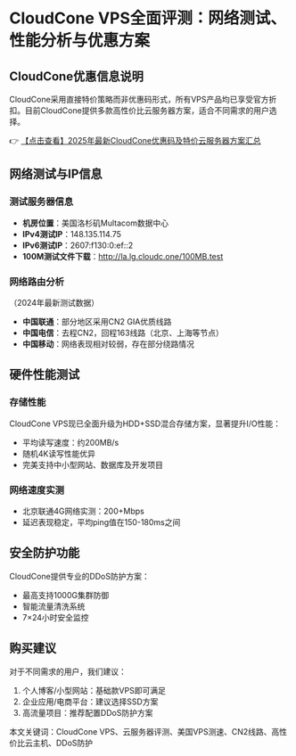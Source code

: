 # CloudCone VPS全面评测：网络测试、性能分析与优惠方案

## CloudCone优惠信息说明

CloudCone采用直接特价策略而非优惠码形式，所有VPS产品均已享受官方折扣。目前CloudCone提供多款高性价比云服务器方案，适合不同需求的用户选择。

👉 [【点击查看】2025年最新CloudCone优惠码及特价云服务器方案汇总](https://bit.ly/Cloudcone)

## 网络测试与IP信息

### 测试服务器信息
- **机房位置**：美国洛杉矶Multacom数据中心
- **IPv4测试IP**：148.135.114.75
- **IPv6测试IP**：2607:f130:0:ef::2
- **100M测试文件下载**：http://la.lg.cloudc.one/100MB.test

### 网络路由分析
（2024年最新测试数据）

- **中国联通**：部分地区采用CN2 GIA优质线路
- **中国电信**：去程CN2，回程163线路（北京、上海等节点）
- **中国移动**：网络表现相对较弱，存在部分绕路情况

## 硬件性能测试

### 存储性能
CloudCone VPS现已全面升级为HDD+SSD混合存储方案，显著提升I/O性能：

- 平均读写速度：约200MB/s
- 随机4K读写性能优异
- 完美支持中小型网站、数据库及开发项目

### 网络速度实测
- 北京联通4G网络实测：200+Mbps
- 延迟表现稳定，平均ping值在150-180ms之间

## 安全防护功能

CloudCone提供专业的DDoS防护方案：
- 最高支持1000G集群防御
- 智能流量清洗系统
- 7×24小时安全监控

## 购买建议

对于不同需求的用户，我们建议：
1. 个人博客/小型网站：基础款VPS即可满足
2. 企业应用/电商平台：建议选择SSD方案
3. 高流量项目：推荐配置DDoS防护方案

本文关键词：CloudCone VPS、云服务器评测、美国VPS测速、CN2线路、高性价比云主机、DDoS防护